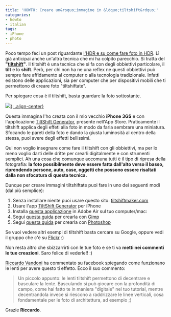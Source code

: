 ```yaml
---
title: 'HOWTO: Creare un&rsquo;immagine in &ldquo;tiltshift&rdquo;'
categories:
- howto
- italian
tags:
- iPhone
- photo
---
```

Poco tempo feci un post riguardante [l'HDR e su come fare foto in
HDR]({{site.url}}/2010/07/15/howto-creare-unimmagine-hdr/). Lì già
anticipai anche un'altra tecnica che mi ha colpito parecchio. Si tratta del
**"[tiltshift](http://en.wikipedia.org/wiki/Tilt-shift_photography)"**. Il
tiltshift è una tecnica che si fa con degli obbiettivi particolare, il
**tilt** e lo **shift**. Però, per chi non ha ne una reflex ne questi
obbiettivi può sempre fare affidamento al computer o alla tecnologia
tradizionale. Infatti esistono delle applicazioni, sia per computer che per
dispositivi mobili che ti permettono di creare foto "tiltshiftate".

Per spiegare cosa è il tiltshift, basta guardare la foto sottostante.

[![]({{site.url}}/images/firsttiltshift.jpg){: .align-center}]({{site.url}}/images/firsttiltshift.jpg)

Questa immagina l'ho creata con il mio vecchio **iPhone 3GS** e con
l'applicazione [TiltShift Generator](http://itunes.apple.com/it/app/tiltshift-generator-fake-miniature/id327716311?mt=8),
presente nell'App Store.
Praticamente il tiltshift applica degli effeti alla foto in modo da farla
sembrare una miniatura. Sfocando le pareti della foto e dando la giusta
luminosità al centro della stessa, puoi avere degli effetti bellissimi.

Qui non voglio insegnare come fare il tiltshift con gli obbiettivi, ma per lo
meno voglio darti delle dritte per crearli digitalmente e con strumenti
semplici. Ah una cosa che comunque accomuna tutti è il tipo di ripresa della
fotografia: **la foto possibilmente deve essere fatta dall'alto verso il
basso, riprendendo persone, auto, case, oggetti che possono essere risaltati
dalla non sfocatura di questa tecnica.**

Dunque per creare immagini tiltshiftate puoi fare in uno dei seguenti modi
(dal più semplice):

  1. Senza installare niente puoi usare questo sito: [tiltshiftmaker.com](http://tiltshiftmaker.com/)
  2. Usare l'app [TiltShift Generator](http://itunes.apple.com/it/app/tiltshift-generator-fake-miniature/id327716311?mt=8) per iPhone
  3. Installa [questa applicazione](http://labs.artandmobile.com/tiltshift/) in Adobe Air sul tuo computer/mac:
  4. Segui [questa guida](http://www.danielesalamina.it/fake-tilt-shift) per crearla con [Gimp](http://www.gimp.org)
  5. Segui [questa guida](http://www.tiltshiftphotography.net/photoshop-tutorial.php) per crearla con [Photoshop](http://www.photoshop.com)
    
Se vuoi vedere altri esempi di tiltshift basta cercare su Google, oppure vedi
il gruppo che c'è su [Flickr](http://www.flickr.com/groups/tilt-shift-fakes/)
:)

Non resta altro che sbizzarrirti con le tue foto e se ti va **metti nei
commenti le tue creazioni**. Saro felice di vederle!! :)

[Riccardo Vandoni](http://www.riccardovandoni.com/) ha commentato su facebook
spiegando come funzionano le lenti per avere questo ti effetto. Ecco il suo
commento:

>Un piccolo appunto: le lenti tiltshift permettono di decentrare e basculare
la lente. Basculando si può giocare con la profondità di campo, come hai fatto
te in maniera "digitale" nel tuo tutorial, mentre decentrandola invece si
riescono a raddrizzare le linee verticali, cosa fondamentale per le foto di
architettura, ad esempio ;)

Grazie **Riccardo**.

